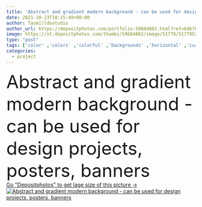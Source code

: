 ```yaml
---
title: 'Abstract and gradient modern background - can be used for design projects, posters, banners'
date: 2021-10-23T18:15:49+00:00
author: Tasmilldostudio
author_url: https://depositphotos.com/portfolio-59684802.html?ref=64678756
image: https://st.depositphotos.com/thumbs/59684802/image/51779/517795292/api_thumb_450.jpg?forcejpeg=true
type: "post"
tags: ['color' ,'colors' ,'colorful' ,'backgrounds' ,'horizontal' ,'curve' ,'graphic' ,'illustration' ,'design' ,'shapes' ,'shape' ,'bright' ,'art' ,'liquid' ,'abstract' ,'texture' ,'light' ,'pattern' ,'technology' ,'cut' ,'style' ,'wave' ,'banner' ,'modern' ,'ink' ,'landscape' ,'rainbow' ,'backdrop' ,'creative' ,'concept' ,'motion' ,'blur' ,'lines' ,'desktop' ,'wallpaper' ,'web' ,'gradient' ,'ocean' ,'geometric' ,'geometry' ,'website' ,'blurred' ,'layout' ,'deep' ,'curtain' ,'theme' ,'poster' ]
categories: 
  - project
---
```

<div aling="center">
            <font size="60"> Abstract and gradient modern background - can be used for design projects, posters, banners</font>   
</div>
<div>
    <a href='https://st.depositphotos.com/thumbs/59684802/image/51779/517795292/api_thumb_450.jpg?forcejpeg=true?ref=64678756' target=_blank > Go "Depositphotos" to get lage size of this picture ->
        <img href='https://st.depositphotos.com/thumbs/59684802/image/51779/517795292/api_thumb_450.jpg?forcejpeg=true?ref=64678756' src='https://st.depositphotos.com/59684802/51779/i/950/depositphotos_517795292-stock-photo-abstract-gradient-modern-background-can.jpg?forcejpeg=true' alt='Abstract and gradient modern background - can be used for design projects, posters, banners' >
    </a>
</div>
